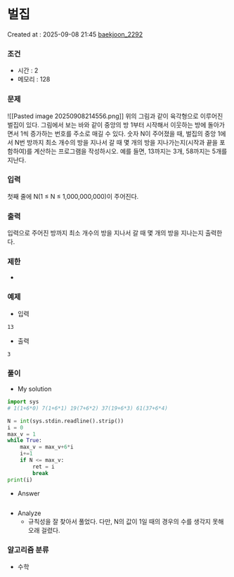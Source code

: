 # 벌집
Created at : 2025-09-08 21:45
[baekjoon_2292](https://www.acmicpc.net/problem/2292)
### 조건
- 시간 : 2
- 메모리 : 128
### 문제
![[Pasted image 20250908214556.png]]
위의 그림과 같이 육각형으로 이루어진 벌집이 있다. 그림에서 보는 바와 같이 중앙의 방 1부터 시작해서 이웃하는 방에 돌아가면서 1씩 증가하는 번호를 주소로 매길 수 있다. 숫자 N이 주어졌을 때, 벌집의 중앙 1에서 N번 방까지 최소 개수의 방을 지나서 갈 때 몇 개의 방을 지나가는지(시작과 끝을 포함하여)를 계산하는 프로그램을 작성하시오. 예를 들면, 13까지는 3개, 58까지는 5개를 지난다.
### 입력
첫째 줄에 N(1 ≤ N ≤ 1,000,000,000)이 주어진다.
### 출력
입력으로 주어진 방까지 최소 개수의 방을 지나서 갈 때 몇 개의 방을 지나는지 출력한다.
### 제한
- 
### 예제
- 입력
```
13
```
- 출력
```
3
``` 

### 풀이
- My solution
```python
import sys
# 1(1+6*0) 7(1+6*1) 19(7+6*2) 37(19+6*3) 61(37+6*4)

N = int(sys.stdin.readline().strip())
i = 0
max_v = 1
while True:
    max_v = max_v+6*i
    i+=1
    if N <= max_v:
        ret = i
        break    
print(i)
```

- Answer
```python

```

- Analyze
	- 규칙성을 잘 찾아서 풀었다. 다만, N의 값이 1일 때의 경우의 수를 생각지 못해 오래 걸렸다.
### 알고리즘 분류
- 수학